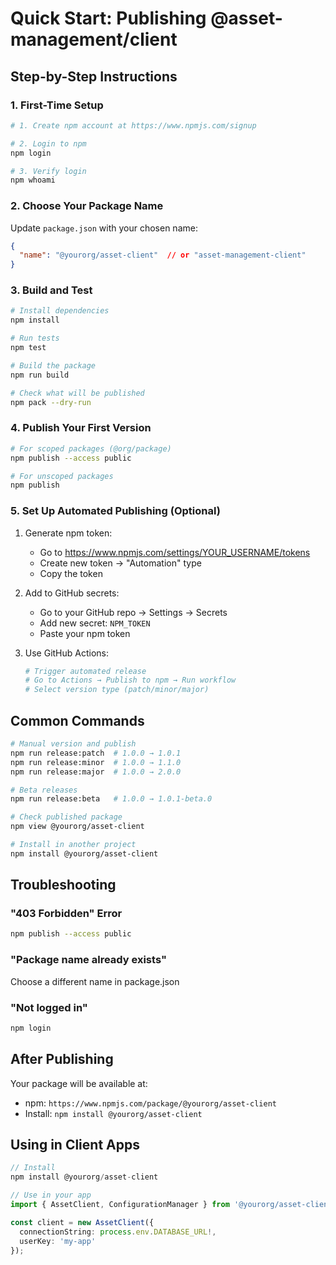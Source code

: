 # Quick Start: Publishing @asset-management/client

## Step-by-Step Instructions

### 1. First-Time Setup

```bash
# 1. Create npm account at https://www.npmjs.com/signup

# 2. Login to npm
npm login

# 3. Verify login
npm whoami
```

### 2. Choose Your Package Name

Update `package.json` with your chosen name:

```json
{
  "name": "@yourorg/asset-client"  // or "asset-management-client"
}
```

### 3. Build and Test

```bash
# Install dependencies
npm install

# Run tests
npm test

# Build the package
npm run build

# Check what will be published
npm pack --dry-run
```

### 4. Publish Your First Version

```bash
# For scoped packages (@org/package)
npm publish --access public

# For unscoped packages
npm publish
```

### 5. Set Up Automated Publishing (Optional)

1. Generate npm token:
   - Go to https://www.npmjs.com/settings/YOUR_USERNAME/tokens
   - Create new token → "Automation" type
   - Copy the token

2. Add to GitHub secrets:
   - Go to your GitHub repo → Settings → Secrets
   - Add new secret: `NPM_TOKEN`
   - Paste your npm token

3. Use GitHub Actions:
   ```bash
   # Trigger automated release
   # Go to Actions → Publish to npm → Run workflow
   # Select version type (patch/minor/major)
   ```

## Common Commands

```bash
# Manual version and publish
npm run release:patch  # 1.0.0 → 1.0.1
npm run release:minor  # 1.0.0 → 1.1.0
npm run release:major  # 1.0.0 → 2.0.0

# Beta releases
npm run release:beta   # 1.0.0 → 1.0.1-beta.0

# Check published package
npm view @yourorg/asset-client

# Install in another project
npm install @yourorg/asset-client
```

## Troubleshooting

### "403 Forbidden" Error
```bash
npm publish --access public
```

### "Package name already exists"
Choose a different name in package.json

### "Not logged in"
```bash
npm login
```

## After Publishing

Your package will be available at:
- npm: `https://www.npmjs.com/package/@yourorg/asset-client`
- Install: `npm install @yourorg/asset-client`

## Using in Client Apps

```typescript
// Install
npm install @yourorg/asset-client

// Use in your app
import { AssetClient, ConfigurationManager } from '@yourorg/asset-client';

const client = new AssetClient({
  connectionString: process.env.DATABASE_URL!,
  userKey: 'my-app'
});
```